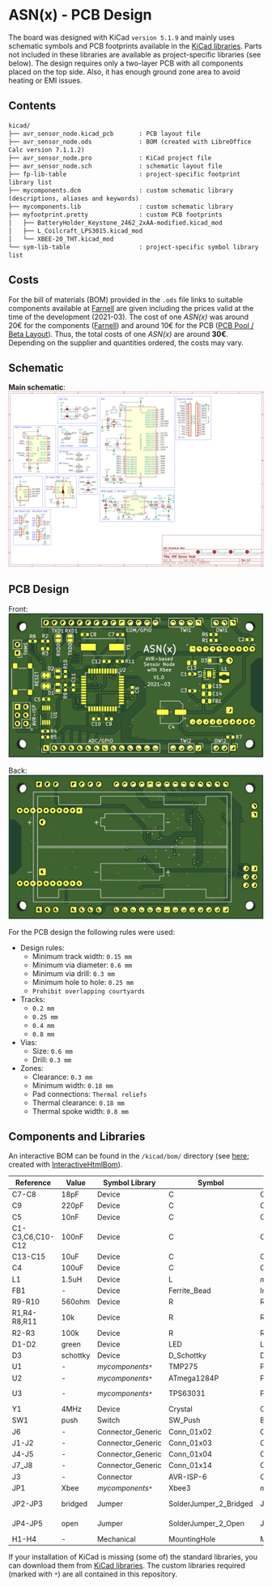 # ASN(x) - PCB Design

The board was designed with KiCad `version 5.1.9` and mainly uses schematic symbols and PCB footprints available in the [KiCad libraries](https://kicad.org/libraries/download/).
Parts not included in these libraries are available as project-specific libraries (see below).
The design requires only a two-layer PCB with all components placed on the top side.
Also, it has enough ground zone area to avoid heating or EMI issues.


## Contents

```
kicad/
├── avr_sensor_node.kicad_pcb       : PCB layout file
├── avr_sensor_node.ods             : BOM (created with LibreOffice Calc version 7.1.1.2)
├── avr_sensor_node.pro             : KiCad project file
├── avr_sensor_node.sch             : schematic layout file
├── fp-lib-table                    : project-specific footprint library list
├── mycomponents.dcm                : custom schematic library (descriptions, aliases and keywords)
├── mycomponents.lib                : custom schematic library
├── myfootprint.pretty              : custom PCB footprints
│   ├── BatteryHolder_Keystone_2462_2xAA-modified.kicad_mod
│   ├── L_Coilcraft_LPS3015.kicad_mod
│   └── XBEE-20_THT.kicad_mod
└── sym-lib-table                   : project-specific symbol library list
```


## Costs

For the bill of materials (BOM) provided in the `.ods` file links to suitable components available at [Farnell](https://www.farnell.com/) are given including the prices valid at the time of the development (2021-03).
The cost of one *ASN(x)* was around 20€ for the components ([Farnell](https://www.farnell.com/)) and around 10€ for the PCB ([PCB Pool / Beta Layout](https://eu.beta-layout.com/pcb/)).
Thus, the total costs of one *ASN(x)* are around **30€**.
Depending on the supplier and quantities ordered, the costs may vary.


## Schematic

**Main schematic**:  
![Main Schematic (/media/schematic/avr_sensor_node-main.svg)](../media/schematic/avr_sensor_node-main.svg)


## PCB Design

Front:  
![PCB front (/media/pcb/avr_sensor_node-front.png)](../media/pcb/avr_sensor_node-front.png)

Back:  
![PCB back (/media/pcb/avr_sensor_node-back.png)](../media/pcb/avr_sensor_node-back.png)

For the PCB design the following rules were used:
* Design rules:
    * Minimum track width: `0.15 mm`
    * Minimum via diameter: `0.6 mm`
    * Minimum via drill: `0.3 mm`
    * Minimum hole to hole: `0.25 mm`
    * `Prohibit overlapping courtyards`
* Tracks:
    * `0.2 mm`
    * `0.25 mm`
    * `0.4 mm`
    * `0.8 mm`
* Vias:
    * Size: `0.6 mm`
    * Drill: `0.3 mm`
* Zones:
    * Clearance: `0.3 mm`
    * Minimum width: `0.18 mm`
    * Pad connections: `Thermal reliefs`
    * Thermal clearance: `0.18 mm`
    * Thermal spoke width: `0.8 mm`


## Components and Libraries

An interactive BOM can be found in the `/kicad/bom/` directory (see [here](../kicad/bom/avr_sensor_node.html); created with [InteractiveHtmlBom](https://github.com/openscopeproject/InteractiveHtmlBom)).

| Reference | Value | Symbol Library | Symbol | Footprint Library | Footprint |
|-----------|-------|----------------|--------|-------------------|-----------|
| C7-C8     | 18pF  | Device         | C      | Capacitor_SMD     | C_0603_1608Metric |
| C9        | 220pF | Device         | C      | Capacitor_SMD     | C_0603_1608Metric |
| C5        | 10nF  | Device         | C      | Capacitor_SMD     | C_0603_1608Metric |
| C1-C3,C6,C10-C12  | 100nF | Device | C      | Capacitor_SMD     | C_0603_1608Metric |
| C13-C15   | 10uF  | Device         | C      | Capacitor_SMD     | C_0805_2012Metric |
| C4        | 100uF | Device         | C      | Capacitor_SMD     | CP_Elec_6.3x7.7   |
| L1        | 1.5uH | Device         | L      | *myfootprint*`*`  | L_Coilcraft_LPS3015 |
| FB1       | -     | Device   | Ferrite_Bead | Inductor_SMD      | L_0805_2012Metric |
| R9-R10    | 560ohm | Device        | R      | Resistor_SMD      | R_0603_1608Metric |
| R1,R4-R8,R11 | 10k | Device        | R      | Resistor_SMD      | R_0603_1608Metric |
| R2-R3     | 100k  | Device         | R      | Resistor_SMD      | R_0603_1608Metric |
| D1-D2     | green | Device         | LED    | LED_SMD           | LED_0805_2012Metric |
| D3        | schottky | Device  | D_Schottky | Diode_SMD         | D_SOD-123         |
| U1        | -     | *mycomponents*`*` | TMP275 | Package_SO | VSSOP-8_3.0x3.0mm_P0.65mm |
| U2        | -     | *mycomponents*`*` | ATmega1284P | Package_QFP | TQFP-44_10x10mm_P0.8mm |
| U3        | -     | *mycomponents*`*` | TPS63031 | Package_SON | VSON-10-1EP_3x3mm_P0.5mm_EP1.2x2mm_ThermalVias |
| Y1        | 4MHz  | Device         | Crystal | Crystal          | Crystal_SMD_HC49-SD |
| SW1       | push  | Switch         | SW_Push | Button_Switch_SMD | SW_SPST_PTS645   |
| J6        | - | Connector_Generic | Conn_01x02 | Connector_PinHeader_2.54mm | PinHeader_1x02_P2.54mm_Vertical |
| J1-J2     | - | Connector_Generic | Conn_01x03 | Connector_PinHeader_2.54mm | PinHeader_1x03_P2.54mm_Vertical |
| J4-J5     | - | Connector_Generic | Conn_01x04 | Connector_PinHeader_2.54mm | PinHeader_1x04_P2.54mm_Vertical |
| J7_J8     | - | Connector_Generic | Conn_01x14 | Connector_PinHeader_2.54mm | PinHeader_1x14_P2.54mm_Vertical |
| J3        | - | Connector | AVR-ISP-6 | Connector_PinHeader_2.54mm | PinHeader_2x03_P2.54mm_Vertical |
| JP1       | Xbee | *mycomponents*`*` | Xbee3 | *myfootprint*`*` | XBEE-20_THT       |
| JP2-JP3   | bridged | Jumper | SolderJumper_2_Bridged | Jumper | SolderJumper-2_P1.3mm_Bridged_RoundedPad1.0x1.5mm |
| JP4-JP5   | open | Jumper | SolderJumper_2_Open | Jumper | SolderJumper-2_P1.3mm_Open_RoundedPad1.0x1.5mm |
| H1-H4     | - | Mechanical | MountingHole  | MountingHole | MountingHole_2.7mm_M2.5 |


If your installation of KiCad is missing (some of) the standard libraries, you can download them from [KiCad libraries](https://kicad.org/libraries/download/).
The custom libraries required (marked with `*`) are all contained in this repository.
